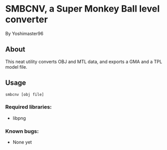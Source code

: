 # SMBCNV, a Super Monkey Ball level converter
By Yoshimaster96

## About
This neat utility converts OBJ and MTL data, and exports a GMA and a TPL model file.

## Usage
`smbcnv [obj file]`
### Required libraries:

* libpng

### Known bugs:

* None yet
